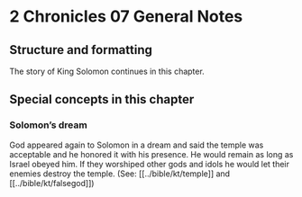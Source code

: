 # 2 Chronicles 07 General Notes
## Structure and formatting

The story of King Solomon continues in this chapter.

## Special concepts in this chapter

### Solomon’s dream
God appeared again to Solomon in a dream and said the temple was acceptable and he honored it with his presence. He would remain as long as Israel obeyed him. If they worshiped other gods and idols he would let their enemies destroy the temple. (See: [[../bible/kt/temple]] and [[../bible/kt/falsegod]])